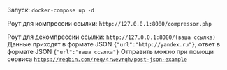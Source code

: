 Запуск:
```docker-compose up -d``` 


Роут для компрессии ссылки:
```http://127.0.0.1:8080/compressor.php```


Роут для декомпрессии ссылки:
```http://127.0.0.1:8080/(ваша ссылка)```
Данные приходят в формате JSON `{"url":"http://yandex.ru"}`, ответ в формате JSON `{"url":"ваша ссылка"}`
Отправить можно при помощи сервиса [`https://reqbin.com/req/4rwevrqh/post-json-example`](https://reqbin.com/req/4rwevrqh/post-json-example)
